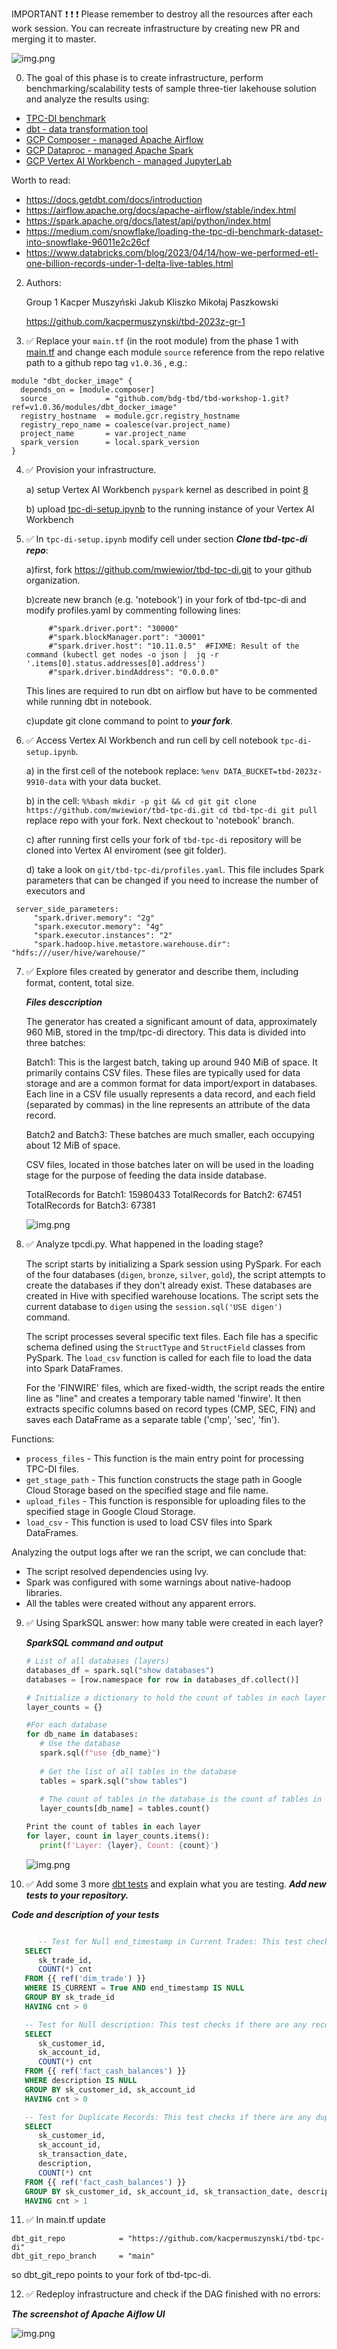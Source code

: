 IMPORTANT ❗ ❗ ❗ Please remember to destroy all the resources after each work session. You can recreate infrastructure by creating new PR and merging it to master.

![img.png](doc/figures/destroy.png)

0. The goal of this phase is to create infrastructure, perform benchmarking/scalability tests of sample three-tier lakehouse solution and analyze the results using:
* [TPC-DI benchmark](https://www.tpc.org/tpcdi/)
* [dbt - data transformation tool](https://www.getdbt.com/)
* [GCP Composer - managed Apache Airflow](https://cloud.google.com/composer?hl=pl)
* [GCP Dataproc - managed Apache Spark](https://spark.apache.org/)
* [GCP Vertex AI Workbench - managed JupyterLab](https://cloud.google.com/vertex-ai-notebooks?hl=pl)

Worth to read:
* https://docs.getdbt.com/docs/introduction
* https://airflow.apache.org/docs/apache-airflow/stable/index.html
* https://spark.apache.org/docs/latest/api/python/index.html
* https://medium.com/snowflake/loading-the-tpc-di-benchmark-dataset-into-snowflake-96011e2c26cf
* https://www.databricks.com/blog/2023/04/14/how-we-performed-etl-one-billion-records-under-1-delta-live-tables.html

2. Authors:

   Group 1 Kacper Muszyński Jakub Kliszko Mikołaj Paszkowski

   https://github.com/kacpermuszynski/tbd-2023z-gr-1

3. :white_check_mark: Replace your `main.tf` (in the root module) from the phase 1 with [main.tf](https://github.com/bdg-tbd/tbd-workshop-1/blob/v1.0.36/main.tf)
and change each module `source` reference from the repo relative path to a github repo tag `v1.0.36` , e.g.:
```hcl
module "dbt_docker_image" {
  depends_on = [module.composer]
  source             = "github.com/bdg-tbd/tbd-workshop-1.git?ref=v1.0.36/modules/dbt_docker_image"
  registry_hostname  = module.gcr.registry_hostname
  registry_repo_name = coalesce(var.project_name)
  project_name       = var.project_name
  spark_version      = local.spark_version
}
```
4. :white_check_mark: Provision your infrastructure.

    a) setup Vertex AI Workbench `pyspark` kernel as described in point [8](https://github.com/bdg-tbd/tbd-workshop-1/tree/v1.0.32#project-setup) 

    b) upload [tpc-di-setup.ipynb](https://github.com/bdg-tbd/tbd-workshop-1/blob/v1.0.36/notebooks/tpc-di-setup.ipynb) to 
the running instance of your Vertex AI Workbench

5. :white_check_mark: In `tpc-di-setup.ipynb` modify cell under section ***Clone tbd-tpc-di repo***:

   a)first, fork https://github.com/mwiewior/tbd-tpc-di.git to your github organization.

   b)create new branch (e.g. 'notebook') in your fork of tbd-tpc-di and modify profiles.yaml by commenting following lines:
   ```  
        #"spark.driver.port": "30000"
        #"spark.blockManager.port": "30001"
        #"spark.driver.host": "10.11.0.5"  #FIXME: Result of the command (kubectl get nodes -o json |  jq -r '.items[0].status.addresses[0].address')
        #"spark.driver.bindAddress": "0.0.0.0"
   ```
   This lines are required to run dbt on airflow but have to be commented while running dbt in notebook.

   c)update git clone command to point to ***your fork***.


6. :white_check_mark: Access Vertex AI Workbench and run cell by cell notebook `tpc-di-setup.ipynb`.

   a) in the first cell of the notebook replace: `%env DATA_BUCKET=tbd-2023z-9910-data` with your data bucket.


   b) in the cell:
         ```%%bash
         mkdir -p git && cd git
         git clone https://github.com/mwiewior/tbd-tpc-di.git
         cd tbd-tpc-di
         git pull
         ```
      replace repo with your fork. Next checkout to 'notebook' branch.
   
   c) after running first cells your fork of `tbd-tpc-di` repository will be cloned into Vertex AI  enviroment (see git folder).

   d) take a look on `git/tbd-tpc-di/profiles.yaml`. This file includes Spark parameters that can be changed if you need to increase the number of executors and
  ```
   server_side_parameters:
       "spark.driver.memory": "2g"
       "spark.executor.memory": "4g"
       "spark.executor.instances": "2"
       "spark.hadoop.hive.metastore.warehouse.dir": "hdfs:///user/hive/warehouse/"
  ```


7. :white_check_mark: Explore files created by generator and describe them, including format, content, total size.

   ***Files desccription***

   The generator has created a significant amount of data, approximately 960 MiB, stored in the tmp/tpc-di directory. This data is divided into three batches:

   Batch1: This is the largest batch, taking up around 940 MiB of space. It primarily contains CSV files. These files are typically used for data storage and are a common format for data import/export in databases. Each line in a CSV file usually represents a data record, and each field (separated by commas) in the line represents an attribute of the data record.

   Batch2 and Batch3: These batches are much smaller, each occupying about 12 MiB of space.

   CSV files, located in those batches later on will be used in the loading stage for the purpose of feeding the data inside database.

   TotalRecords for Batch1: 15980433
   TotalRecords for Batch2: 67451
   TotalRecords for Batch3: 67381

   ![img.png](doc/figures/generated-files.png)

8. :white_check_mark: Analyze tpcdi.py. What happened in the loading stage?

   The script starts by initializing a Spark session using PySpark. For each of the four databases (`digen`, `bronze`, `silver`, `gold`), the script attempts to create the databases if they don't already exist. These databases are created in Hive with specified warehouse locations. The script sets the current database to `digen` using the `session.sql('USE digen')` command.

   The script processes several specific text files. Each file has a specific schema defined using the `StructType` and `StructField` classes from PySpark. The `load_csv` function is called for each file to load the data into Spark DataFrames.

   For the 'FINWIRE' files, which are fixed-width, the script reads the entire line as "line" and creates a temporary table named 'finwire'. It then extracts specific columns based on record types (CMP, SEC, FIN) and saves each DataFrame as a separate table ('cmp', 'sec', 'fin').

Functions:
* `process_files` - This function is the main entry point for processing TPC-DI files.
* `get_stage_path` - This function constructs the stage path in Google Cloud Storage based on the specified stage and file name.
* `upload_files` - This function is responsible for uploading files to the specified stage in Google Cloud Storage.
* `load_csv` - This function is used to load CSV files into Spark DataFrames.

Analyzing the output logs after we ran the script, we can conclude that:
- The script resolved dependencies using Ivy.
- Spark was configured with some warnings about native-hadoop libraries.
- All the tables were created without any apparent errors.

9. :white_check_mark: Using SparkSQL answer: how many table were created in each layer?

   ***SparkSQL command and output***

   ```python
   # List of all databases (layers)
   databases_df = spark.sql("show databases")
   databases = [row.namespace for row in databases_df.collect()]

   # Initialize a dictionary to hold the count of tables in each layer
   layer_counts = {}

   #For each database
   for db_name in databases:
      # Use the database
      spark.sql(f"use {db_name}")
      
      # Get the list of all tables in the database
      tables = spark.sql("show tables")
      
      # The count of tables in the database is the count of tables in the layer
      layer_counts[db_name] = tables.count()

   Print the count of tables in each layer
   for layer, count in layer_counts.items():
      print(f'Layer: {layer}, Count: {count}')
   ```

      ![img.png](doc/figures/sql-tables.png)

10. :white_check_mark: Add some 3 more [dbt tests](https://docs.getdbt.com/docs/build/tests) and explain what you are testing. ***Add new tests to your repository.***

   ***Code and description of your tests***

   ```sql

         -- Test for Null end_timestamp in Current Trades: This test checks if there are any current trades (IS_CURRENT = True) with a null end_timestamp.
      SELECT 
         sk_trade_id, 
         COUNT(*) cnt
      FROM {{ ref('dim_trade') }} 
      WHERE IS_CURRENT = True AND end_timestamp IS NULL
      GROUP BY sk_trade_id
      HAVING cnt > 0

      -- Test for Null description: This test checks if there are any records with a null description.
      SELECT 
         sk_customer_id, 
         sk_account_id,
         COUNT(*) cnt
      FROM {{ ref('fact_cash_balances') }} 
      WHERE description IS NULL
      GROUP BY sk_customer_id, sk_account_id
      HAVING cnt > 0

      -- Test for Duplicate Records: This test checks if there are any duplicate records.
      SELECT 
         sk_customer_id, 
         sk_account_id,
         sk_transaction_date,
         description,
         COUNT(*) cnt
      FROM {{ ref('fact_cash_balances') }} 
      GROUP BY sk_customer_id, sk_account_id, sk_transaction_date, description
      HAVING cnt > 1

   ```

11. :white_check_mark: In main.tf update
   ```
   dbt_git_repo            = "https://github.com/kacpermuszynski/tbd-tpc-di"
   dbt_git_repo_branch     = "main"
   ```
   so dbt_git_repo points to your fork of tbd-tpc-di. 

12. :white_check_mark: Redeploy infrastructure and check if the DAG finished with no errors:

***The screenshot of Apache Aiflow UI***

   ![img.png](doc/figures/sql-tables.png)
